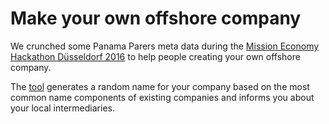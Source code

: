 # Make your own offshore company

We crunched some Panama Parers meta data during the [Mission Economy Hackathon Düsseldorf 2016](http://www.hackathon.com/germany/dusseldorf/mission-economy-der-hackathon-von-handelsblatt-und-wirtschaftswoche-24346149990) to help people creating your own offshore company.

The [tool](https://safferli.shinyapps.io/hackathon_shiny/) generates a random name for your company based on the most common name components of existing companies and informs you about your local intermediaries.

